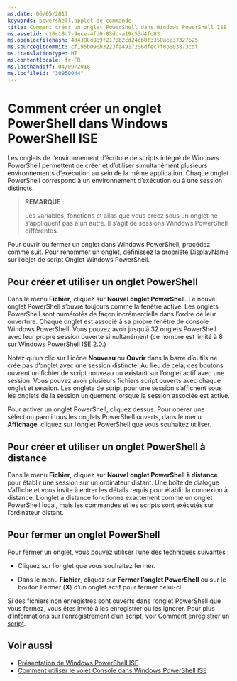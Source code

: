```yaml
---
ms.date: 06/05/2017
keywords: powershell,applet de commande
title: Comment créer un onglet PowerShell dans Windows PowerShell ISE
ms.assetid: c10c18c7-9ece-4fd0-83dc-a19c53d4fd83
ms.openlocfilehash: 4d4388d889f2178b2cd24cb0f3350aee37327625
ms.sourcegitcommit: cf195b090b3223fa4917206dfec7f0b603873cdf
ms.translationtype: HT
ms.contentlocale: fr-FR
ms.lasthandoff: 04/09/2018
ms.locfileid: "30950044"
---
```

# <a name="how-to-create-a-powershell-tab-in-windows-powershell-ise"></a>Comment créer un onglet PowerShell dans Windows PowerShell ISE

Les onglets de l’environnement d’écriture de scripts intégré de Windows PowerShell permettent de créer et d’utiliser simultanément plusieurs environnements d’exécution au sein de la même application.
Chaque onglet PowerShell correspond à un environnement d’exécution ou à une session distincts.

> **REMARQUE** :
>
> Les variables, fonctions et alias que vous créez sous un onglet ne s’appliquent pas à un autre. Il s’agit de sessions Windows PowerShell différentes.

Pour ouvrir ou fermer un onglet dans Windows PowerShell, procédez comme suit.
Pour renommer un onglet, définissez la propriété [DisplayName](The-PowerShellTab-Object.md#displayname) sur l’objet de script Onglet Windows PowerShell.

## <a name="to-create-and-use-a-new-powershell-tab"></a>Pour créer et utiliser un onglet PowerShell

Dans le menu **Fichier**, cliquez sur **Nouvel onglet PowerShell**. Le nouvel onglet PowerShell s’ouvre toujours comme la fenêtre active.
Les onglets PowerShell sont numérotés de façon incrémentielle dans l’ordre de leur ouverture.
Chaque onglet est associé à sa propre fenêtre de console Windows PowerShell.
Vous pouvez avoir jusqu’à 32 onglets PowerShell avec leur propre session ouverte simultanément (ce nombre est limité à 8 sur Windows PowerShell ISE 2.0.)

Notez qu’un clic sur l’icône **Nouveau** ou **Ouvrir** dans la barre d’outils ne crée pas d’onglet avec une session distincte.
Au lieu de cela, ces boutons ouvrent un fichier de script nouveau ou existant sur l’onglet actif avec une session.
Vous pouvez avoir plusieurs fichiers script ouverts avec chaque onglet et session.
Les onglets de script pour une session s’affichent sous les onglets de la session uniquement lorsque la session associée est active.

Pour activer un onglet PowerShell, cliquez dessus. Pour opérer une sélection parmi tous les onglets PowerShell ouverts, dans le menu **Affichage**, cliquez sur l’onglet PowerShell que vous souhaitez utiliser.

## <a name="to-create-and-use-a-new-remote-powershell-tab"></a>Pour créer et utiliser un onglet PowerShell à distance

Dans le menu **Fichier**, cliquez sur **Nouvel onglet PowerShell à distance** pour établir une session sur un ordinateur distant.
Une boîte de dialogue s’affiche et vous invite à entrer les détails requis pour établir la connexion à distance.
L’onglet à distance fonctionne exactement comme un onglet PowerShell local, mais les commandes et les scripts sont exécutés sur l’ordinateur distant.

## <a name="to-close-a-powershell-tab"></a>Pour fermer un onglet PowerShell

Pour fermer un onglet, vous pouvez utiliser l’une des techniques suivantes :

- Cliquez sur l’onglet que vous souhaitez fermer.

- Dans le menu **Fichier**, cliquez sur **Fermer l’onglet PowerShell** ou sur le bouton Fermer (**X**) d’un onglet actif pour fermer celui-ci.

Si des fichiers non enregistrés sont ouverts dans l’onglet PowerShell que vous fermez, vous êtes invité à les enregistrer ou les ignorer.
Pour plus d’informations sur l’enregistrement d’un script, voir [Comment enregistrer un script](How-to-Write-and-Run-Scripts-in-the-Windows-PowerShell-ISE.md#how-to-save-a-script).

## <a name="see-also"></a>Voir aussi

- [Présentation de Windows PowerShell ISE](Introducing-the-Windows-PowerShell-ISE.md)
- [Comment utiliser le volet Console dans Windows PowerShell ISE](How-to-Use-the-Console-Pane-in-the-Windows-PowerShell-ISE.md)